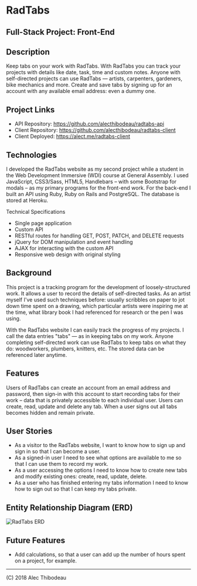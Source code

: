 # RadTabs
## Full-Stack Project: Front-End

## Description

Keep tabs on your work with RadTabs. With RadTabs you can track your projects with details like date, task, time and custom notes. Anyone with self-directed projects can use RadTabs — artists, carpenters, gardeners, bike mechanics and more. Create and save tabs by signing up for an account with any available email address: even a dummy one.

## Project Links

- API Repository: https://github.com/alecthibodeau/radtabs-api
- Client Repository: https://github.com/alecthibodeau/radtabs-client
- Client Deployed: https://alect.me/radtabs-client

## Technologies

I developed the RadTabs website as my second project while a student in the Web Development Immersive (WDI) course at General Assembly. I used JavaScript, CSS3/Sass, HTML5, Handlebars – with some Bootstrap for modals – as my primary programs for the front-end work. For the back-end I built an API using Ruby, Ruby on Rails and PostgreSQL. The database is stored at Heroku.

Technical Specifications
- Single page application
- Custom API
- RESTful routes for handling GET, POST, PATCH, and DELETE requests
- jQuery for DOM manipulation and event handling
- AJAX for interacting with the custom API
- Responsive web design with original styling

## Background

This project is a tracking program for the development of loosely-structured work. It allows a user to record the details of self-directed tasks. As an artist myself I've used such techniques before: usually scribbles on paper to jot down time spent on a drawing, which particular artists were inspiring me at the time, what library book I had referenced for research or the pen I was using.

With the RadTabs website I can easily track the progress of my projects. I call the data entries "tabs" — as in keeping tabs on my work. Anyone completing self-directed work can use RadTabs to keep tabs on what they do: woodworkers, plumbers, knitters, etc. The stored data can be referenced later anytime.

## Features

Users of RadTabs can create an account from an email address and password, then sign-in with this account to start recording tabs for their work – data that is privately accessible to each individual user. Users can create, read, update and delete any tab. When a user signs out all tabs becomes hidden and remain private.

## User Stories

- As a visitor to the RadTabs website, I want to know how to sign up and sign in so that I can become a user.
- As a signed-in user I need to see what options are available to me so that I can use them to record my work.
- As a user accessing the options I need to know how to create new tabs and modify existing ones: create, read, update, delete.
- As a user who has finished entering my tabs information I need to know how to sign out so that I can keep my tabs private.

## Entity Relationship Diagram (ERD)
![RadTabs ERD](https://i.imgur.com/a6bfvTf.jpg)

## Future Features

- Add calculations, so that a user can add up the number of hours spent on a project, for example.

----------------------------------------------------------------
(C) 2018 Alec Thibodeau

